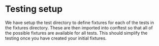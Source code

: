 # Testing setup

We have setup the test directory to define fixtures for each of the tests in the fixtures directory. These are then imported into conftest so that all of the possible fixtures are available for all tests. This should simplify the testing once you have created your initial fixtures.
